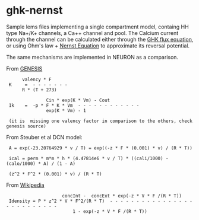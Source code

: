 ghk-nernst
==========

Sample lems files implementing a single compartment model, containg HH
type Na+/K+ channels, a Ca++ channel and pool. The Calcium current
through the channel can be calculated either through the [GHK flux
equation](http://en.wikipedia.org/wiki/GHK_flux_equation), or using
Ohm's law + [Nernst
Equation](http://en.wikipedia.org/wiki/Nernst_equation) to approximate
its reversal potential.

The same mechanisms are implemented in NEURON as a comparison. 



From [GENESIS](http://www.genesis-sim.org/GENESIS/gum-tutorials/beeman/Hyperdoc/Manual-26.html#ss26.30)

	      valency * F                                                                                          
     K     =  - - - - - - -                                                                                        
	      R * (T + 273)                                                                                        

			       Cin * exp(K * Vm) - Cout                                                           
     Ik    =  -p * F * K * Vm  - - - - - - - - - - - -                                                            
				   exp(K * Vm) - 1                                                                

     (it is  missing one valency factor in comparison to the others, check genesis source)


From Steuber et al DCN model:                                                                                

     A = exp(-23.20764929 * v / T) = exp((-z * F * (0.001) * v) / (R * T))                                        

     ical = perm * m*m * h * (4.47814e6 * v / T) * ((cali/1000) - (calo/1000) * A) / (1 - A)                      

     (z^2 * F^2 * (0.001) * v) / (R * T)                                                                          

From [Wikipedia](http://en.wikipedia.org/wiki/GHK_flux_equation)                                                   

					     concInt -  concExt * exp(-z * V * F /(R * T))                        
     Idensity = P * z^2 * V * F^2/(R * T)  - - - - - - - - - - - - - - - - - - - - - - - - - -                    
						     1 - exp(-z * V * F /(R * T))                                 
